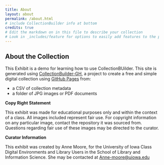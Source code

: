 ```yaml
---
title: About
layout: about
permalink: /about.html
# include CollectionBuilder info at bottom
credits: true
# Edit the markdown on in this file to describe your collection
# Look in _includes/feature for options to easily add features to the page
---
```



## About the Collection

This Exhibit is a demo for learning how to use CollectionBUilder. This site is generated using [CollectionBuilder-GH](https://collectionbuilding.github.io/gh/), a project to create a free and simple digital collection using [GitHub Pages](https://pages.github.com/) from: 

- a CSV of collection metadata
- a folder of JPG images or PDF documents

<b>Copy Right Statement </b>

This exhibit was made for educational purposes only and within the context of a class. All images included represent fair use. For copyright information on any particular image, contact the repository it was sourced from. Questions regarding fair use of these images may be directed to the curator. 

<b>Curator Information</b>

This exhibit was created by Anne Moore, for the University of Iowa Class Digital Environments and Library Users in the School of Library and Information Science. She may be contacted at Anne-moore@uiowa.edu
 
